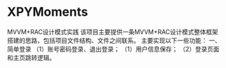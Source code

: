 # XPYMoments
MVVM+RAC设计模式实践
该项目主要提供一条MVVM+RAC设计模式整体框架搭建的思路，包括项目文件结构、文件之间联系。
主要实现以下一些功能：
一、简单登录
（1）账号密码登录、退出登录；
（1）用户信息保存；
（2）登录页面和主页跳转逻辑。
